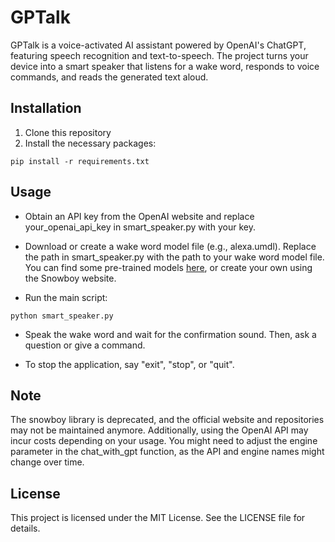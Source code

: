 # GPTalk

GPTalk is a voice-activated AI assistant powered by OpenAI's ChatGPT, featuring speech recognition and text-to-speech. The project turns your device into a smart speaker that listens for a wake word, responds to voice commands, and reads the generated text aloud.

## Installation

1. Clone this repository
2. Install the necessary packages:

```
pip install -r requirements.txt
```

## Usage

- Obtain an API key from the OpenAI website and replace your_openai_api_key in smart_speaker.py with your key.

- Download or create a wake word model file (e.g., alexa.umdl). Replace the path in smart_speaker.py with the path to your wake word model file. You can find some pre-trained models <a href= https://github.com/Kitt-AI/snowboy/tree/master/resources/models>here</a>, or create your own using the Snowboy website.

- Run the main script:

```
python smart_speaker.py
```

- Speak the wake word and wait for the confirmation sound. Then, ask a question or give a command.

- To stop the application, say "exit", "stop", or "quit".

## Note

The snowboy library is deprecated, and the official website and repositories may not be maintained anymore. Additionally, using the OpenAI API may incur costs depending on your usage. You might need to adjust the engine parameter in the chat_with_gpt function, as the API and engine names might change over time.

## License

This project is licensed under the MIT License. See the LICENSE file for details.
